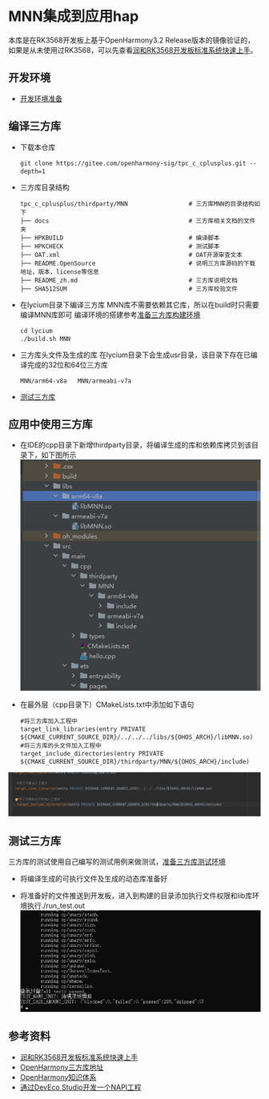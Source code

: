 # MNN集成到应用hap

本库是在RK3568开发板上基于OpenHarmony3.2 Release版本的镜像验证的，如果是从未使用过RK3568，可以先查看[润和RK3568开发板标准系统快速上手](https://gitee.com/openharmony-sig/knowledge_demo_temp/tree/master/docs/rk3568_helloworld)。

## 开发环境

- [开发环境准备](../../../docs/hap_integrate_environment.md)

## 编译三方库

- 下载本仓库
  ```
  git clone https://gitee.com/openharmony-sig/tpc_c_cplusplus.git --depth=1
  ```
- 三方库目录结构
  ```
  tpc_c_cplusplus/thirdparty/MNN                 # 三方库MNN的目录结构如下
  ├── docs                                       # 三方库相关文档的文件夹
  ├── HPKBUILD                                   # 编译脚本
  ├── HPKCHECK                                   # 测试脚本
  ├── OAT.xml                                    # OAT开源审查文本
  ├── README.OpenSource                          # 说明三方库源码的下载地址，版本，license等信息
  ├── README_zh.md                               # 三方库说明文档
  ├── SHA512SUM                                  # 三方库校验文件
  ```

- 在lycium目录下编译三方库 
  MNN库不需要依赖其它库，所以在build时只需要编译MNN库即可
  编译环境的搭建参考[准备三方库构建环境](../../../lycium/README.md#1编译环境准备)
  ``` 
  cd lycium
  ./build.sh MNN
  ```
- 三方库头文件及生成的库
  在lycium目录下会生成usr目录，该目录下存在已编译完成的32位和64位三方库
  ```
  MNN/arm64-v8a   MNN/armeabi-v7a
  ```

- [测试三方库](#测试三方库)

## 应用中使用三方库

- 在IDE的cpp目录下新增thirdparty目录，将编译生成的库和依赖库拷贝到该目录下，如下图所示
  &nbsp;
![thirdparty_install_dir](pic/MNN_install_dir.png)

- 在最外层（cpp目录下）CMakeLists.txt中添加如下语句
  ```shell
  #将三方库加入工程中
  target_link_libraries(entry PRIVATE ${CMAKE_CURRENT_SOURCE_DIR}/../../../libs/${OHOS_ARCH}/libMNN.so)
  #将三方库的头文件加入工程中
  target_include_directories(entry PRIVATE ${CMAKE_CURRENT_SOURCE_DIR}/thirdparty/MNN/${OHOS_ARCH}/include)

  ```

![MNN_usage](pic/MNN_usage.png)

## 测试三方库
三方库的测试使用自己编写的测试用例来做测试，[准备三方库测试环境](../../../lycium/README.md#3ci环境准备)

- 将编译生成的可执行文件及生成的动态库准备好

- 将准备好的文件推送到开发板，进入到构建的目录添加执行文件权限和lib库环境执行./run_test.out
&nbsp;![MNN_test](pic/MNN_test.png)

## 参考资料
- [润和RK3568开发板标准系统快速上手](https://gitee.com/openharmony-sig/knowledge_demo_temp/tree/master/docs/rk3568_helloworld)
- [OpenHarmony三方库地址](https://gitee.com/openharmony-tpc)
- [OpenHarmony知识体系](https://gitee.com/openharmony-sig/knowledge)
- [通过DevEco Studio开发一个NAPI工程](https://gitee.com/openharmony-sig/knowledge_demo_temp/blob/master/docs/napi_study/docs/hello_napi.md)
